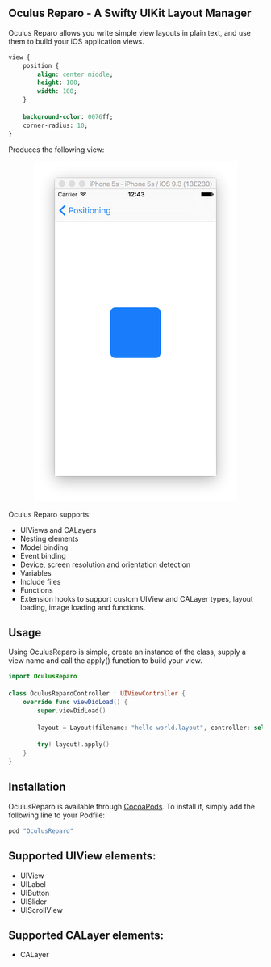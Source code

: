 ## Oculus Reparo - A Swifty UIKit Layout Manager

Oculus Reparo allows you write simple view layouts in plain text, and use them to build your iOS application views.

```sass
view {
    position {
        align: center middle;
        height: 100;
        width: 100;
    }

    background-color: 0076ff;
    corner-radius: 10;
}
```

Produces the following view:
<p align="center">
  <img src="https://raw.githubusercontent.com/flipbit/oculus-reparo-swifty/master/Assets/Screenshots/basic.png" />
</p>
Oculus Reparo supports:

* UIViews and CALayers
* Nesting elements
* Model binding
* Event binding
* Device, screen resolution and orientation detection
* Variables
* Include files
* Functions
* Extension hooks to support custom UIView and CALayer types, layout loading, image loading and functions.

## Usage

Using OculusReparo is simple, create an instance of the class, supply a view name and call the apply() function to build your view.

```swift
import OculusReparo

class OculusReparoController : UIViewController {
    override func viewDidLoad() {
        super.viewDidLoad()
        
        layout = Layout(filename: "hello-world.layout", controller: self)
        
        try! layout!.apply()
    }
}
```

## Installation

OculusReparo is available through [CocoaPods](http://cocoapods.org). To install
it, simply add the following line to your Podfile:

```ruby
pod "OculusReparo"
```

## Supported UIView elements:

* UIView
* UILabel
* UIButton
* UISlider
* UIScrollView

## Supported CALayer elements:

* CALayer
